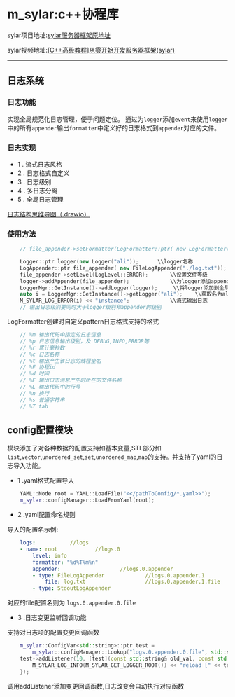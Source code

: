 # m_sylar:c++协程库

sylar项目地址:[sylar服务器框架原地址](https://github.com/sylar-yin/sylar)

sylar视频地址:[[C++高级教程]从零开始开发服务器框架(sylar)](https://www.bilibili.com/video/BV184411s7qF)

---

## 日志系统

### 日志功能

实现全局规范化日志管理，便于问题定位。
通过为`logger`添加`event`来使用`logger`中的所有`appender`输出`formatter`中定义好的日志格式到`appender`对应的文件。

### 日志实现

- 1 . 流式日志风格  
- 2 . 日志格式自定义
- 3 . 日志级别
- 4 . 多日志分离
- 5 . 全局日志管理

[日志结构思维导图（.drawio）](docs/log_moudle)

### 使用方法

```cpp
    // file_appender->setFormatter(LogFormatter::ptr( new LogFormatter("%d{%Y-%m-%d %H:%M:%S}%T[%p]%n")));可以设置formatter的pattern日志输出格式

    Logger::ptr logger(new Logger("ali"));      \\logger名称
    LogAppender::ptr file_appender( new FileLogAppender("./log.txt"));   \\创建文件appender
    file_appender->setLevel(LogLevel::ERROR);       \\设置文件等级
    logger->addAppender(file_appender);             \\为logger添加appender
    LoggerMgr::GetInstance()->addLogger(logger);     \\将logger添加到全局manager
    auto i = LoggerMgr::GetInstance()->getLogger("ali");    \\获取名为ali的logger
    M_SYLAR_LOG_ERROR(i) << "instance";             \\流式输出日志
    // 输出日志级别要同时大于logger级别和appender的级别
```

LogFormatter创建时自定义pattern日志格式支持的格式

```cpp
    // %m 输出代码中指定的日志信息
    // %p 日志信息输出级别，及 DEBUG,INFO,ERROR等
    // %r 累计毫秒数
    // %c 日志名称
    // %t 输出产生该日志的线程全名
    // %F 协程id
    // %d 时间
    // %F 输出日志消息产生时所在的文件名称
    // %L 输出代码中的行号
    // %n 换行
    // %s 普通字符串
    // %T tab
```

## config配置模块

模块添加了对各种数据的配置支持如基本变量,STL部分如`list`,`vector`,`unordered_set`,`set`,`unordered_map`,`map`的支持。并支持了yaml的日志导入功能。

- 1 .yaml格式配置导入  

``` cpp
    YAML::Node root = YAML::LoadFile("<</pathToConfig/*.yaml>>");
    m_sylar::configManager::LoadFromYaml(root);
```

- 2 .yaml配置命名规则

导入的配置名示例:

``` yaml
    logs:           //logs
    - name: root            //logs.0
        level: info
        formatter: "%d%T%m%n"
        appender:                   //logs.0.appender
        - type: FileLogAppender             //logs.0.appender.1
            file: log.txt                   //logs.0.appender.1.file
        - type: StdoutLogAppender
```

对应的file配置名则为 `logs.0.appender.0.file`

- 3 .日志变更监听回调功能

支持对日志项的配置变更回调函数

``` cpp
    m_sylar::ConfigVar<std::string>::ptr test =
        m_sylar::configManager::Lookup("logs.0.appender.0.file", std::string("HelloWorld"), "system port");
    test->addListener(10, [test](const std::string& old_val, const std::string& new_val){
        M_SYLAR_LOG_INFO(M_SYLAR_GET_LOGGER_ROOT()) << "reload [" << test->getName() << "] from [" << old_val << "] to [" << new_val << "]";
    });
```

调用addListener添加变更回调函数,日志改变会自动执行对应函数
